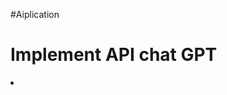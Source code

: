 #Aiplication

<h1>Implement API chat GPT</h1> 

<li>
<ol>

</ol>
<ol>

</ol>
<ol>

</ol>
<ol>

</ol>
</li>

